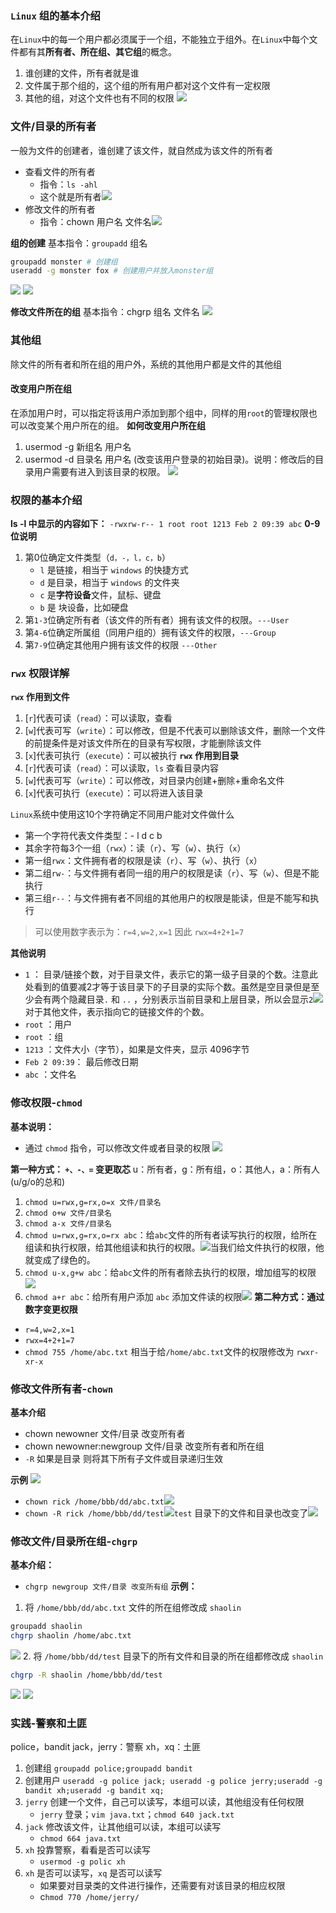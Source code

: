 ### `Linux` 组的基本介绍
在`Linux`中的每一个用户都必须属于一个组，不能独立于组外。在`Linux`中每个文件都有其**所有者、所在组、其它组**的概念。
1. 谁创建的文件，所有者就是谁
2. 文件属于那个组的，这个组的所有用户都对这个文件有一定权限
3. 其他的组，对这个文件也有不同的权限
![](https://markdown-ft.oss-cn-shenzhen.aliyuncs.com/image-for-typora/20221108164612.png)

### 文件/目录的所有者
一般为文件的创建者，谁创建了该文件，就自然成为该文件的所有者
- 查看文件的所有者
	- 指令：`ls -ahl`
	- 这个就是所有者![](https://markdown-ft.oss-cn-shenzhen.aliyuncs.com/image-for-typora/20221108164151.png)
- 修改文件的所有者
	- 指令：chown 用户名 文件名![](https://markdown-ft.oss-cn-shenzhen.aliyuncs.com/image-for-typora/20221108164332.png)

**组的创建**
基本指令：`groupadd` 组名
```bash
groupadd monster # 创建组
useradd -g monster fox # 创建用户并放入monster组
```
![](https://markdown-ft.oss-cn-shenzhen.aliyuncs.com/image-for-typora/20221108164554.png)
![](https://markdown-ft.oss-cn-shenzhen.aliyuncs.com/image-for-typora/20221108164900.png)

**修改文件所在的组**
基本指令：chgrp 组名 文件名
![](https://markdown-ft.oss-cn-shenzhen.aliyuncs.com/image-for-typora/20221108165255.png)

### 其他组
除文件的所有者和所在组的用户外，系统的其他用户都是文件的其他组

#### 改变用户所在组
在添加用户时，可以指定将该用户添加到那个组中，同样的用`root`的管理权限也可以改变某个用户所在的组。
**如何改变用户所在组**
1. usermod -g 新组名 用户名
2. usermod -d 目录名 用户名 (改变该用户登录的初始目录)。说明：修改后的目录用户需要有进入到该目录的权限。
![](https://markdown-ft.oss-cn-shenzhen.aliyuncs.com/image-for-typora/20221108165939.png)
### 权限的基本介绍
**ls -l 中显示的内容如下：**
`-rwxrw-r-- 1 root root 1213 Feb 2 09:39 abc`
**0-9 位说明**
1.  第0位确定文件类型（`d，-，l，c，b`）
	- `l` 是链接，相当于 `windows` 的快捷方式
	- `d` 是目录，相当于 `windows` 的文件夹
	- `c` 是**字符设备**文件，鼠标、键盘
	- `b` 是 块设备，比如硬盘
3. 第`1-3`位确定所有者（该文件的所有者）拥有该文件的权限。`---User`
4. 第`4-6`位确定所属组（同用户组的）拥有该文件的权限，`---Group`
5. 第`7-9`位确定其他用户拥有该文件的权限 `---Other`

### `rwx` 权限详解
**`rwx` 作用到文件**
1. [`r`]代表可读（`read`）：可以读取，查看
2. [`w`]代表可写（`write`）：可以修改，但是不代表可以删除该文件，删除一个文件的前提条件是对该文件所在的目录有写权限，才能删除该文件
3. [`x`]代表可执行（`execute`）：可以被执行
**`rwx` 作用到目录**
1. [`r`]代表可读（`read`）：可以读取，`ls` 查看目录内容
2. [`w`]代表可写（`write`）：可以修改，对目录内创建+删除+重命名文件
3. [`x`]代表可执行（`execute`）：可以将进入该目录

`Linux`系统中使用这10个字符确定不同用户能对文件做什么
- 第一个字符代表文件类型：- l d c b
- 其余字符每3个一组（`rwx`）：读（`r`）、写（`w`）、执行（`x`）
- 第一组`rwx`：文件拥有者的权限是读（`r`）、写（`w`）、执行（`x`）
- 第二组`rw-`：与文件拥有者同一组的用户的权限是读（`r`）、写（`w`）、但是不能执行
- 第三组`r--`：与文件拥有者不同组的其他用户的权限是能读，但是不能写和执行

> 可以使用数字表示为：`r=4,w=2,x=1` 因此 `rwx=4+2+1=7`

**其他说明**
- `1` ： 目录/链接个数，对于目录文件，表示它的第一级子目录的个数。注意此处看到的值要减2才等于该目录下的子目录的实际个数。虽然是空目录但是至少会有两个隐藏目录`.` 和 `..` ，分别表示当前目录和上层目录，所以会显示`2`![](https://markdown-ft.oss-cn-shenzhen.aliyuncs.com/image-for-typora/20221110120315.png)对于其他文件，表示指向它的链接文件的个数。
- `root`  ：用户
- `root` ：组
- `1213` ：文件大小（字节），如果是文件夹，显示 4096字节
- `Feb 2 09:39`： 最后修改日期
- `abc` ：文件名

### 修改权限-`chmod`
**基本说明：**
- 通过 `chmod` 指令，可以修改文件或者目录的权限
![](https://markdown-ft.oss-cn-shenzhen.aliyuncs.com/image-for-typora/20221110122741.png)

**第一种方式： `+、-、=` 变更取芯**
u：所有者，g：所有组，o：其他人，a：所有人(u/g/o的总和)
1. `chmod u=rwx,g=rx,o=x 文件/目录名`
2. `chmod o+w 文件/目录名`
3. `chmod a-x 文件/目录名`
4. `chmod u=rwx,g=rx,o=rx abc`：给`abc`文件的所有者读写执行的权限，给所在组读和执行权限，给其他组读和执行的权限。![](https://markdown-ft.oss-cn-shenzhen.aliyuncs.com/image-for-typora/20221110123254.png)当我们给文件执行的权限，他就变成了绿色的。
5. `chmod u-x,g+w abc`：给`abc`文件的所有者除去执行的权限，增加组写的权限![](https://markdown-ft.oss-cn-shenzhen.aliyuncs.com/image-for-typora/20221110123347.png)
6. `chmod a+r abc`：给所有用户添加 `abc` 添加文件读的权限![](https://markdown-ft.oss-cn-shenzhen.aliyuncs.com/image-for-typora/20221110123500.png)
**第二种方式：通过数字变更权限**
- `r=4,w=2,x=1`
- `rwx=4+2+1=7`
- `chmod 755 /home/abc.txt` 相当于给`/home/abc.txt`文件的权限修改为 `rwxr-xr-x`

### 修改文件所有者-`chown`
**基本介绍**
- chown newowner 文件/目录 改变所有者
- chown newowner:newgroup 文件/目录 改变所有者和所在组
- `-R` 如果是目录 则将其下所有子文件或目录递归生效

**示例**
![](https://markdown-ft.oss-cn-shenzhen.aliyuncs.com/image-for-typora/20221110124309.png)

- `chown rick /home/bbb/dd/abc.txt`![](https://markdown-ft.oss-cn-shenzhen.aliyuncs.com/image-for-typora/20221110124424.png)
- `chown -R rick /home/bbb/dd/test`![](https://markdown-ft.oss-cn-shenzhen.aliyuncs.com/image-for-typora/20221110124838.png)`test` 目录下的文件和目录也改变了![](https://markdown-ft.oss-cn-shenzhen.aliyuncs.com/image-for-typora/20221110124930.png)


### 修改文件/目录所在组-`chgrp`
**基本介绍：**
- `chgrp newgroup 文件/目录 改变所有组`
**示例：**
1. 将 `/home/bbb/dd/abc.txt` 文件的所在组修改成 `shaolin`
```bash
groupadd shaolin
chgrp shaolin /home/abc.txt
```
![](https://markdown-ft.oss-cn-shenzhen.aliyuncs.com/image-for-typora/20221110125405.png)
2. 将 `/home/bbb/dd/test` 目录下的所有文件和目录的所在组都修改成 `shaolin`
```bash
chgrp -R shaolin /home/bbb/dd/test
```
![](https://markdown-ft.oss-cn-shenzhen.aliyuncs.com/image-for-typora/20221110125639.png)
![](https://markdown-ft.oss-cn-shenzhen.aliyuncs.com/image-for-typora/20221110125653.png)

### 实践-警察和土匪
police，bandit
jack，jerry：警察
xh，xq：土匪
1. 创建组 `groupadd police;groupadd bandit`
2. 创建用户 `useradd -g police jack; useradd -g police jerry;useradd -g bandit xh;useradd -g bandit xq;`
3. `jerry` 创建一个文件，自己可以读写，本组可以读，其他组没有任何权限
	- `jerry` 登录；`vim java.txt`；`chmod 640 jack.txt`
4. `jack` 修改该文件，让其他组可以读，本组可以读写
	- `chmod 664 java.txt`
5. `xh` 投靠警察，看看是否可以读写
	- `usermod -g polic xh`
6. `xh` 是否可以读写，`xq` 是否可以读写
	- 如果要对目录类的文件进行操作，还需要有对该目录的相应权限
	- c`hmod 770 /home/jerry/`
